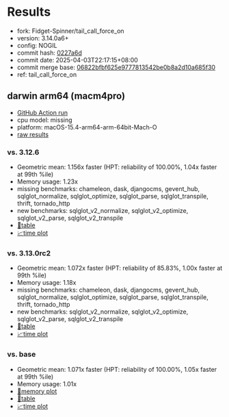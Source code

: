 # Results

- fork: Fidget-Spinner/tail_call_force_on
- version: 3.14.0a6+
- config: NOGIL
- commit hash: [0227a6d](https://github.com/Fidget%2dSpinner/cpython/commit/0227a6d)
- commit date: 2025-04-03T22:17:15+08:00
- commit merge base: [06822bfbf625e9777813542be0b8a2d10a685f30](https://github.com/python/cpython/commit/06822bfbf625e9777813542be0b8a2d10a685f30)
- ref: tail_call_force_on

## darwin arm64 (macm4pro)

- [GitHub Action run](https://github.com/facebookexperimental/free-threading-benchmarking/actions/runs/14245438897)
- cpu model: missing
- platform: macOS-15.4-arm64-arm-64bit-Mach-O
- [raw results](bm-20250403-macm4pro-arm64-Fidget%252dSpinner-tail_call_force_on-3.14.0a6%2B-0227a6d.json)

### vs. 3.12.6

- Geometric mean: 1.156x faster (HPT: reliability of 100.00%, 1.04x faster at 99th %ile)
- Memory usage: 1.23x
- missing benchmarks: chameleon, dask, djangocms, gevent_hub, sqlglot_normalize, sqlglot_optimize, sqlglot_parse, sqlglot_transpile, thrift, tornado_http
- new benchmarks: sqlglot_v2_normalize, sqlglot_v2_optimize, sqlglot_v2_parse, sqlglot_v2_transpile
- [📄table](bm-20250403-macm4pro-arm64-Fidget%252dSpinner-tail_call_force_on-3.14.0a6%2B-0227a6d-vs-3.12.6.md)
- [📈time plot](bm-20250403-macm4pro-arm64-Fidget%252dSpinner-tail_call_force_on-3.14.0a6%2B-0227a6d-vs-3.12.6.svg)

### vs. 3.13.0rc2

- Geometric mean: 1.072x faster (HPT: reliability of 85.83%, 1.00x faster at 99th %ile)
- Memory usage: 1.18x
- missing benchmarks: chameleon, dask, djangocms, gevent_hub, sqlglot_normalize, sqlglot_optimize, sqlglot_parse, sqlglot_transpile, thrift, tornado_http
- new benchmarks: sqlglot_v2_normalize, sqlglot_v2_optimize, sqlglot_v2_parse, sqlglot_v2_transpile
- [📄table](bm-20250403-macm4pro-arm64-Fidget%252dSpinner-tail_call_force_on-3.14.0a6%2B-0227a6d-vs-3.13.0rc2.md)
- [📈time plot](bm-20250403-macm4pro-arm64-Fidget%252dSpinner-tail_call_force_on-3.14.0a6%2B-0227a6d-vs-3.13.0rc2.svg)

### vs. base

- Geometric mean: 1.071x faster (HPT: reliability of 100.00%, 1.05x faster at 99th %ile)
- Memory usage: 1.01x
- [🧠memory plot](bm-20250403-macm4pro-arm64-Fidget%252dSpinner-tail_call_force_on-3.14.0a6%2B-0227a6d-vs-base-mem.svg)
- [📄table](bm-20250403-macm4pro-arm64-Fidget%252dSpinner-tail_call_force_on-3.14.0a6%2B-0227a6d-vs-base.md)
- [📈time plot](bm-20250403-macm4pro-arm64-Fidget%252dSpinner-tail_call_force_on-3.14.0a6%2B-0227a6d-vs-base.svg)

